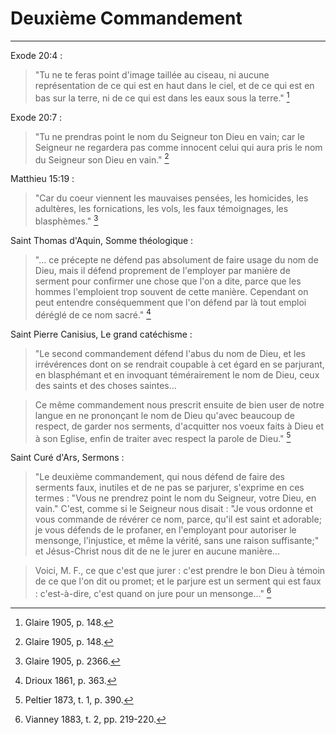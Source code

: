 # Deuxième Commandement

***

Exode 20:4 :

> "Tu ne te feras point d'image taillée au ciseau, ni aucune représentation de ce qui est en haut dans le ciel, et de ce qui est en bas sur la terre, ni de ce qui est dans les eaux sous la terre." [^1]

[^1]: Glaire 1905, p. 148.

Exode 20:7 :

> "Tu ne prendras point le nom du Seigneur ton Dieu en vain; car le Seigneur ne regardera pas comme innocent celui qui aura pris le nom du Seigneur son Dieu en vain." [^2]

[^2]: Glaire 1905, p. 148.

Matthieu 15:19 :

> "Car du coeur viennent les mauvaises pensées, les homicides, les adultères, les fornications, les vols, les faux témoignages, les blasphèmes." [^3]

[^3]: Glaire 1905, p. 2366.

Saint Thomas d'Aquin, Somme théologique :

> "... ce précepte ne défend pas absolument de faire usage du nom de Dieu, mais il défend proprement de l'employer par manière de serment pour confirmer une chose que l'on a dite, parce que les hommes l'emploient trop souvent de cette manière. Cependant on peut entendre conséquemment que l'on défend par là tout emploi déréglé de ce nom sacré." [^4]

[^4]: Drioux 1861, p. 363.

Saint Pierre Canisius, Le grand catéchisme :

> "Le second commandement défend l'abus du nom de Dieu, et les irrévérences dont on se rendrait coupable à cet égard en se parjurant, en blasphémant et en invoquant témérairement le nom de Dieu, ceux des saints et des choses saintes...

> Ce même commandement nous prescrit ensuite de bien user de notre langue en ne prononçant le nom de Dieu qu'avec beaucoup de respect, de garder nos serments, d'acquitter nos voeux faits à Dieu et à son Eglise, enfin de traiter avec respect la parole de Dieu." [^5]

[^5]: Peltier 1873, t. 1, p. 390.

Saint Curé d'Ars, Sermons :

> "Le deuxième commandement, qui nous défend de faire des serments faux, inutiles et de ne pas se parjurer, s'exprime en ces termes : "Vous ne prendrez point le nom du Seigneur, votre Dieu, en vain." C'est, comme si le Seigneur nous disait : "Je vous ordonne et vous commande de révérer ce nom, parce, qu'il est saint et adorable; je vous défends de le profaner, en l'employant pour autoriser le mensonge, l'injustice, et même la vérité, sans une raison suffisante;" et Jésus-Christ nous dit de ne le jurer en aucune manière...

> Voici, M. F., ce que c'est que jurer : c'est prendre le bon Dieu à témoin de ce que l'on dit ou promet; et le parjure est un serment qui est faux : c'est-à-dire, c'est quand on jure pour un mensonge..." [^6]

[^6]: Vianney 1883, t. 2, pp. 219-220.

